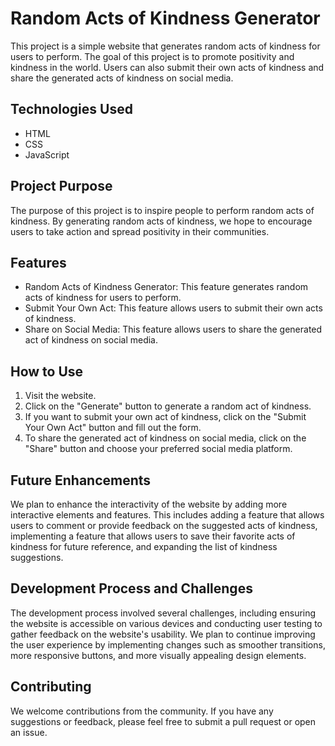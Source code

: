 # Random Acts of Kindness Generator
This project is a simple website that generates random acts of kindness for users to perform. The goal of this project is to promote positivity and kindness in the world. Users can also submit their own acts of kindness and share the generated acts of kindness on social media.

## Technologies Used
- HTML
- CSS
- JavaScript

## Project Purpose
The purpose of this project is to inspire people to perform random acts of kindness. By generating random acts of kindness, we hope to encourage users to take action and spread positivity in their communities.

## Features
- Random Acts of Kindness Generator: This feature generates random acts of kindness for users to perform.
- Submit Your Own Act: This feature allows users to submit their own acts of kindness.
- Share on Social Media: This feature allows users to share the generated act of kindness on social media.

## How to Use
1. Visit the website.
2. Click on the "Generate" button to generate a random act of kindness.
3. If you want to submit your own act of kindness, click on the "Submit Your Own Act" button and fill out the form.
4. To share the generated act of kindness on social media, click on the "Share" button and choose your preferred social media platform.

## Future Enhancements
We plan to enhance the interactivity of the website by adding more interactive elements and features. This includes adding a feature that allows users to comment or provide feedback on the suggested acts of kindness, implementing a feature that allows users to save their favorite acts of kindness for future reference, and expanding the list of kindness suggestions.

## Development Process and Challenges
The development process involved several challenges, including ensuring the website is accessible on various devices and conducting user testing to gather feedback on the website's usability. We plan to continue improving the user experience by implementing changes such as smoother transitions, more responsive buttons, and more visually appealing design elements.

## Contributing
We welcome contributions from the community. If you have any suggestions or feedback, please feel free to submit a pull request or open an issue.
